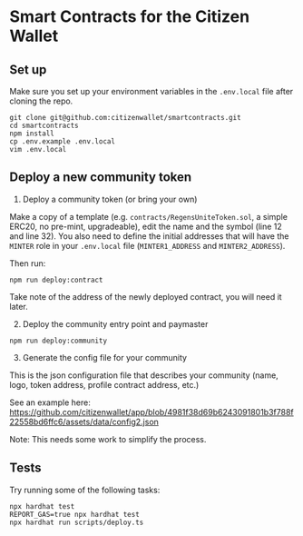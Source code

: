 # Smart Contracts for the Citizen Wallet

## Set up

Make sure you set up your environment variables in the `.env.local` file after cloning the repo.

```
git clone git@github.com:citizenwallet/smartcontracts.git
cd smartcontracts
npm install
cp .env.example .env.local
vim .env.local
```

## Deploy a new community token

1. Deploy a community token (or bring your own)

Make a copy of a template (e.g. `contracts/RegensUniteToken.sol`, a simple ERC20, no pre-mint, upgradeable), edit the name and the symbol (line 12 and line 32). You also need to define the initial addresses that will have the `MINTER` role in your `.env.local` file (`MINTER1_ADDRESS` and `MINTER2_ADDRESS`).

Then run:

```shell
npm run deploy:contract
```

Take note of the address of the newly deployed contract, you will need it later.

2. Deploy the community entry point and paymaster

```shell
npm run deploy:community
```

3. Generate the config file for your community

This is the json configuration file that describes your community (name, logo, token address, profile contract address, etc.)

See an example here:
https://github.com/citizenwallet/app/blob/4981f38d69b6243091801b3f788f22558bd6ffc6/assets/data/config2.json

Note: This needs some work to simplify the process.

## Tests

Try running some of the following tasks:

```shell
npx hardhat test
REPORT_GAS=true npx hardhat test
npx hardhat run scripts/deploy.ts
```
